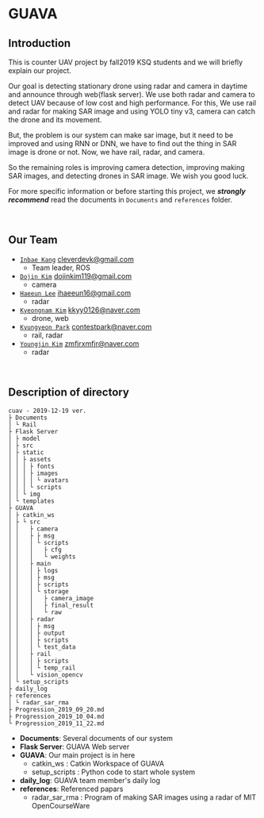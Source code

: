 # GUAVA

## Introduction
This is counter UAV project by fall2019 KSQ students and we will briefly explain our project.

Our goal is detecting stationary drone using radar and camera in daytime and announce through web(flask server). We use both radar and camera to detect UAV because of low cost and high performance. For this, We use rail and radar for making SAR image and using YOLO tiny v3, camera can catch the drone and its movement.

But, the problem is our system can make sar image, but it need to be improved and using RNN or DNN, we have to find out the thing in SAR image is drone or not. Now, we have rail, radar, and camera.

So the remaining roles is improving camera detection, improving making SAR images, and detecting drones in SAR image. We wish you good luck.

For more specific information or before starting this project, we ***strongly recommend*** read the documents in `Documents` and `references` folder. 

</br>


## Our Team
* [`Inbae Kang`](https://github.com/cleverdevk) cleverdevk@gmail.com
  * Team leader, ROS
* [`Dojin Kim`](https://github.com/dojinkimm) dojinkim119@gmail.com
  * camera
* [`Haeeun Lee`](https://github.com/ihaeeun) ihaeeun16@gmail.com
  * radar
* [`Kyeongnam Kim`](https://github.com/kimkyeongnam) kkyy0126@naver.com
  * drone, web
* [`Kyungyeon Park`](https://github.com/contestpark) contestpark@naver.com
  * rail, radar
* [`Youngjin Kim`](https://github.com/ANGJIN) zmfjrxmfjr@naver.com
  * radar
  
  
</br>
  
  
## Description of directory
```
cuav - 2019-12-19 ver.
├ Documents
│ └ Rail
├ Flask Server
│ ├ model
│ ├ src
│ ├ static
│ │ ├ assets
│ │ │ ├ fonts
│ │ │ ├ images
│ │ │ │ └ avatars
│ │ │ └ scripts
│ │ └ img
│ └ templates
├ GUAVA
│ ├ catkin_ws 
│ ├ └ src
│ │   ├ camera
│ │   ├ ├ msg
│ │   │ └ scripts
│ │   │   ├ cfg
│ │   │   └ weights
│ │   ├ main
│ │   │ ├ logs
│ │   │ ├ msg
│ │   │ ├ scripts
│ │   │ └ storage
│ │   │   ├ camera_image
│ │   │   ├ final_result
│ │   │   └ raw
│ │   ├ radar
│ │   │ ├ msg
│ │   │ ├ output
│ │   │ ├ scripts
│ │   │ └ test_data 
│ │   ├ rail
│ │   │ ├ scripts
│ │   │ └ temp_rail
│ │   └ vision_opencv
│ └ setup_scripts
├ daily_log
├ references
│ └ radar_sar_rma
├ Progression_2019_09_20.md
├ Progression_2019_10_04.md
└ Progression_2019_11_22.md

```
* **Documents**: Several documents of our system
* **Flask Server**: GUAVA Web server
* **GUAVA**: Our main project is in here
  * catkin_ws : Catkin Workspace of GUAVA  
  * setup_scripts : Python code to start whole system
* **daily_log**: GUAVA team member's daily log
* **references**: Referenced papars
  * radar_sar_rma : Program of making SAR images using a radar of MIT OpenCourseWare


